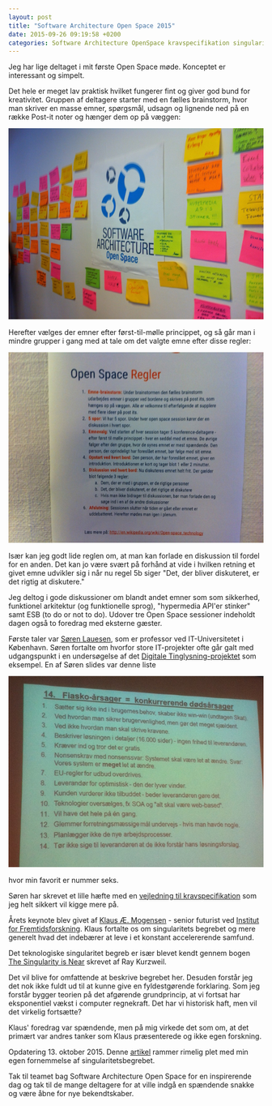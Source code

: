 ```yaml
---
layout: post
title: "Software Architecture Open Space 2015"
date: 2015-09-26 09:19:58 +0200
categories: Software Architecture OpenSpace kravspecifikation singularitet
---
```


Jeg har lige deltaget i mit første Open Space møde. Konceptet er interessant og simpelt.

<!-- more -->

Det hele er meget lav praktisk hvilket fungerer fint og giver god bund for kreativitet. Gruppen af deltagere starter med en fælles brainstorm, hvor man skriver en masse emner, spørgsmål, udsagn og lignende ned på en række Post-it noter og hænger dem op på væggen:

![center](/images/brainstormOverview.jpg)

Herefter vælges der emner efter først-til-mølle princippet, og så går man i mindre grupper i gang med at tale om det valgte emne efter disse regler:

![center](/images/openSpaceRules.jpg)

Især kan jeg godt lide reglen om, at man kan forlade en diskussion til fordel for en anden. Det kan jo være svært på forhånd at vide i hvilken retning et givet emne udvikler sig i når nu regel 5b siger "Det, der bliver diskuteret, er det rigtig at diskutere."

Jeg deltog i gode diskussioner om blandt andet emner som som sikkerhed, funktionel arkitektur (og funktionelle sprog), "hypermedia API'er stinker" samt ESB (to do or not to do). Udover tre Open Space sessioner indeholdt dagen også to foredrag med eksterne gæster.

Første taler var [Søren Lauesen](http://www.itu.dk/~slauesen/), som er professor ved IT-Universitetet i København. Søren fortalte om hvorfor store IT-projekter ofte går galt med udgangspunkt i en undersøgelse af det [Digitale Tinglysning-projektet](http://www.itu.dk/~slauesen/Papers/LandRegistration.pdf) som eksempel. En af Søren slides var denne liste

![center](/images/reasonsForFailure.jpg)

hvor min favorit er nummer seks.

Søren har skrevet et lille hæfte med en [vejledning til kravspecifikation](http://www.itu.dk/~slauesen/Papers/VejledningSL-07v4-online.pdf) som jeg helt sikkert vil kigge mere på.

Årets keynote blev givet af [Klaus Æ. Mogensen](http://iff.dk/foredrag/foredragsholdere/klaus-%C3%A6-mogensen/) - senior futurist ved [Institut for Fremtidsforskning](http://iff.dk/). Klaus fortalte os om singularitets begrebet og mere generelt hvad det indebærer at leve i et konstant accelererende samfund.

Det teknologiske singularitet begreb er især blevet kendt gennem bogen [The Singularity is Near](http://www.amazon.com/The-Singularity-Is-Near-Transcend/dp/0143037889) skrevet af Ray Kurzweil.

Det vil blive for omfattende at beskrive begrebet her. Desuden forstår jeg det nok ikke fuldt ud til at kunne give en fyldestgørende forklaring. Som jeg forstår bygger teorien på det afgørende grundprincip, at vi fortsat har eksponentiel vækst i computer regnekraft. Det har vi historisk haft, men vil det virkelig fortsætte?

Klaus' foredrag var spændende, men på mig virkede det som om, at det primært var andres tanker som Klaus præsenterede og ikke egen forskning.

Opdatering 13. oktober 2015. Denne [artikel](http://techcrunch.com/2015/10/11/in-which-i-dishonor-the-prophet/) rammer rimelig plet med min egen fornemmelse af singularitetsbegrebet.

Tak til teamet bag Software Architecture Open Space for en inspirerende dag og tak til de mange deltagere for at ville indgå en spændende snakke og være åbne for nye bekendtskaber.
